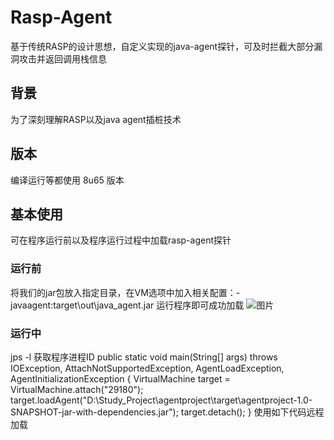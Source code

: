 # Rasp-Agent
基于传统RASP的设计思想，自定义实现的java-agent探针，可及时拦截大部分漏洞攻击并返回调用栈信息
## 背景
为了深刻理解RASP以及java agent插桩技术
## 版本
编译运行等都使用 8u65 版本
## 基本使用
可在程序运行前以及程序运行过程中加载rasp-agent探针
### 运行前
将我们的jar包放入指定目录，在VM选项中加入相关配置：-javaagent:target\out\java_agent.jar
运行程序即可成功加载
![图片](https://github.com/user-attachments/assets/143e4da7-0000-46f4-9f83-8169114eca0d)
### 运行中
jps -l 获取程序进程ID
    public static void main(String[] args) throws IOException, AttachNotSupportedException, AgentLoadException, AgentInitializationException {
        VirtualMachine target = VirtualMachine.attach("29180");
        target.loadAgent("D:\\Study_Project\\agentproject\\target\\agentproject-1.0-SNAPSHOT-jar-with-dependencies.jar");
        target.detach();
    }
使用如下代码远程加载

